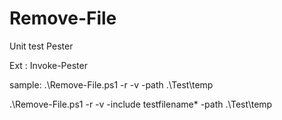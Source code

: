 # Remove-File


Unit test
  Pester

Ext :
Invoke-Pester


sample:
.\Remove-File.ps1 -r -v -path .\Test\temp

.\Remove-File.ps1 -r -v -include testfilename* -path .\Test\temp
